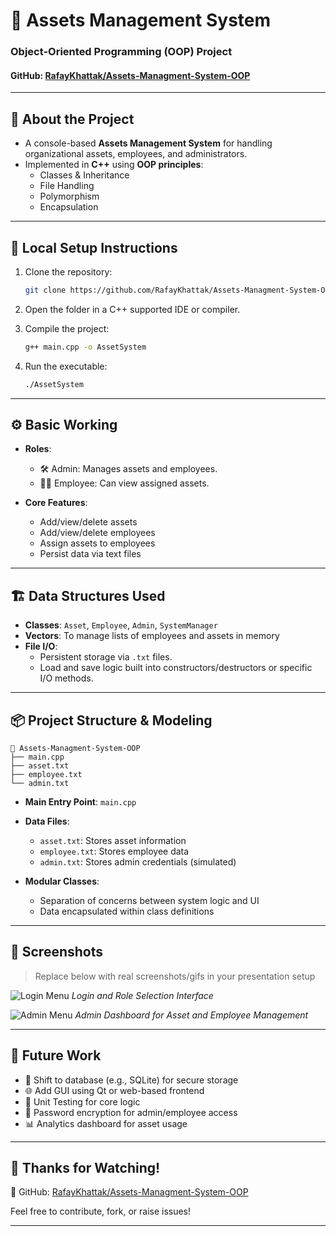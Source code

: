 <!-- slide: title -->
# 🏢 Assets Management System
### Object-Oriented Programming (OOP) Project
#### GitHub: [RafayKhattak/Assets-Managment-System-OOP](https://github.com/RafayKhattak/Assets-Managment-System-OOP)

---

## 📌 About the Project

- A console-based **Assets Management System** for handling organizational assets, employees, and administrators.
- Implemented in **C++** using **OOP principles**:
  - Classes & Inheritance
  - File Handling
  - Polymorphism
  - Encapsulation

---

## 🔧 Local Setup Instructions

1. Clone the repository:
   ```bash
   git clone https://github.com/RafayKhattak/Assets-Managment-System-OOP.git
   ```

2. Open the folder in a C++ supported IDE or compiler.

3. Compile the project:
   ```bash
   g++ main.cpp -o AssetSystem
   ```

4. Run the executable:
   ```bash
   ./AssetSystem
   ```

---

## ⚙️ Basic Working

- **Roles**:
  - 🛠 Admin: Manages assets and employees.
  - 👨‍💼 Employee: Can view assigned assets.

- **Core Features**:
  - Add/view/delete assets
  - Add/view/delete employees
  - Assign assets to employees
  - Persist data via text files

---

## 🏗️ Data Structures Used

- **Classes**: `Asset`, `Employee`, `Admin`, `SystemManager`
- **Vectors**: To manage lists of employees and assets in memory
- **File I/O**: 
  - Persistent storage via `.txt` files.
  - Load and save logic built into constructors/destructors or specific I/O methods.

---

## 📦 Project Structure & Modeling

```plaintext
📁 Assets-Managment-System-OOP
├── main.cpp
├── asset.txt
├── employee.txt
└── admin.txt
```

- **Main Entry Point**: `main.cpp`
- **Data Files**:
  - `asset.txt`: Stores asset information
  - `employee.txt`: Stores employee data
  - `admin.txt`: Stores admin credentials (simulated)

- **Modular Classes**:
  - Separation of concerns between system logic and UI
  - Data encapsulated within class definitions

---

## 📸 Screenshots

> Replace below with real screenshots/gifs in your presentation setup

![Login Menu](https://via.placeholder.com/700x400?text=Login+Menu)
*Login and Role Selection Interface*

![Admin Menu](https://via.placeholder.com/700x400?text=Admin+Dashboard)
*Admin Dashboard for Asset and Employee Management*

---

## 🚀 Future Work

- 💾 Shift to database (e.g., SQLite) for secure storage
- 🌐 Add GUI using Qt or web-based frontend
- 🧪 Unit Testing for core logic
- 🔐 Password encryption for admin/employee access
- 📊 Analytics dashboard for asset usage

---

## 🙌 Thanks for Watching!

🔗 GitHub: [RafayKhattak/Assets-Managment-System-OOP](https://github.com/RafayKhattak/Assets-Managment-System-OOP)

Feel free to contribute, fork, or raise issues!

---
